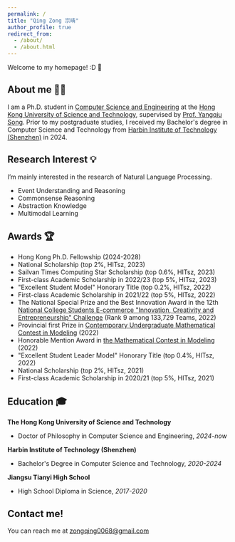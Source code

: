 ```yaml
---
permalink: /
title: "Qing Zong 宗晴"
author_profile: true
redirect_from: 
  - /about/
  - /about.html
---
```


Welcome to my homepage! :D 🥂

About me 👩‍🎓
------
I am a Ph.D. student in [Computer Science and Engineering](https://cse.hkust.edu.hk/) at the [Hong Kong University of Science and Technology](https://hkust.edu.hk/), supervised by [Prof. Yangqiu Song](https://www.cse.ust.hk/~yqsong/). Prior to my postgraduate studies, I received my Bachelor's degree in Computer Science and Technology from [Harbin Institute of Technology \(Shenzhen\)](http://en.hitsz.edu.cn/) in 2024.


Research Interest 💡
------
I’m mainly interested in the research of Natural Language Processing.

- Event Understanding and Reasoning
- Commonsense Reasoning
- Abstraction Knowledge
- Multimodal Learning


Awards 🏆
------
- Hong Kong Ph.D. Fellowship \(2024-2028\)
- National Scholarship \(top 2%, HITsz, 2023\)
- Sailvan Times Computing Star Scholarship \(top 0.6%, HITsz, 2023\)
- First-class Academic Scholarship in 2022/23 \(top 5%, HITsz, 2023\)
- "Excellent Student Model" Honorary Title \(top 0.2%, HITsz, 2022\)
- First-class Academic Scholarship in 2021/22 \(top 5%, HITsz, 2022\)
- The National Special Prize and the Best Innovation Award in the 12th [National College Students E-commerce "Innovation, Creativity and Entrepreneurship" Challenge](http://www.3chuang.net/) \(Rank 9 among 133,729 Teams, 2022\)
- Provincial first Prize in [Contemporary Undergraduate Mathematical Contest in Modeling](http://en.mcm.edu.cn/) \(2022\)
- Honorable Mention Award in [the Mathematical Contest in Modeling](https://www.comap.com/contests/mcm-icm) \(2022\)
- "Excellent Student Leader Model" Honorary Title \(top 0.4%, HITsz, 2022\)
- National Scholarship \(top 2%, HITsz, 2021\)
- First-class Academic Scholarship in 2020/21 \(top 5%, HITsz, 2021\)


Education 🎓
------

**The Hong Kong University of Science and Technology**
  - Doctor of Philosophy in Computer Science and Engineering, *2024-now*

**Harbin Institute of Technology \(Shenzhen\)**
  - Bachelor's Degree in Computer Science and Technology, *2020-2024*

**Jiangsu Tianyi High School**
  - High School Diploma in Science, *2017-2020*

Contact me!
------

You can reach me at zongqing0068@gmail.com
